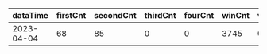 |dataTime|firstCnt|secondCnt|thirdCnt|fourCnt|winCnt|vrate|wrate|
|-|-|-|-|-|-|-|-|
|2023-04-04|68|85|0|0|3745|0%|0%|